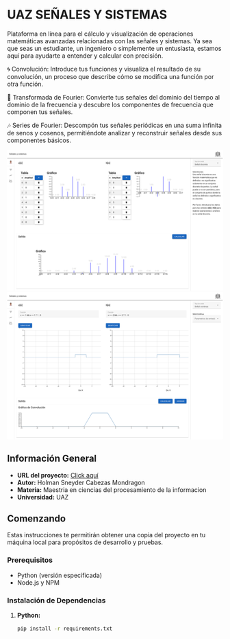 # UAZ SEÑALES Y SISTEMAS

Plataforma en línea para el cálculo y visualización de operaciones matemáticas avanzadas relacionadas con las señales y sistemas. Ya sea que seas un estudiante, un ingeniero o simplemente un entusiasta, estamos aquí para ayudarte a entender y calcular con precisión.

🌀 Convolución: Introduce tus funciones y visualiza el resultado de su convolución, un proceso que describe cómo se modifica una función por otra función.

🌌 Transformada de Fourier: Convierte tus señales del dominio del tiempo al dominio de la frecuencia y descubre los componentes de frecuencia que componen tus señales.

🎶 Series de Fourier: Descompón tus señales periódicas en una suma infinita de senos y cosenos, permitiéndote analizar y reconstruir señales desde sus componentes básicos.



![Convolucion discreta](images/convolucion-discreta.png)
![Convolucion continua](images/convolucion-continua.png)

## Información General

- **URL del proyecto:** [Click aquí](https://sistemas-senales-uaz-production.up.railway.app/)
- **Autor:** Holman Sneyder Cabezas Mondragon
- **Materia:** Maestria en ciencias del procesamiento de la informacion
- **Universidad:** UAZ

## Comenzando

Estas instrucciones te permitirán obtener una copia del proyecto en tu máquina local para propósitos de desarrollo y pruebas.

### Prerequisitos

- Python (versión especificada)
- Node.js y NPM

### Instalación de Dependencias

1. **Python:**
   ```bash
   pip install -r requirements.txt